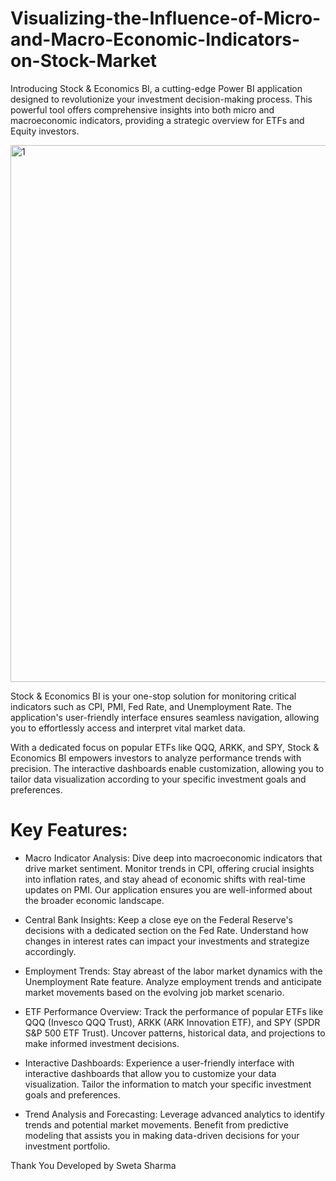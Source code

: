 # Visualizing-the-Influence-of-Micro-and-Macro-Economic-Indicators-on-Stock-Market
Introducing Stock &amp; Economics BI, a cutting-edge Power BI application designed to revolutionize your investment decision-making process. This powerful tool offers comprehensive insights into both micro and macroeconomic indicators, providing a strategic overview for ETFs and Equity investors.

<img width="859" alt="1" src="https://github.com/sweta-unh/Visualizing-the-Influence-of-Micro-and-Macro-Economic-Indicators-on-Stock-Market/assets/154562884/4e5e82dc-5d19-4dfe-9900-fccda92f213f">



Stock & Economics BI is your one-stop solution for monitoring critical indicators such as CPI, PMI, Fed Rate, and Unemployment Rate. The application's user-friendly interface ensures seamless navigation, allowing you to effortlessly access and interpret vital market data.

With a dedicated focus on popular ETFs like QQQ, ARKK, and SPY, Stock & Economics BI empowers investors to analyze performance trends with precision. The interactive dashboards enable customization, allowing you to tailor data visualization according to your specific investment goals and preferences.

# Key Features:
* Macro Indicator Analysis:
Dive deep into macroeconomic indicators that drive market sentiment. Monitor trends in CPI, offering crucial insights into inflation rates, and stay ahead of economic shifts with real-time updates on PMI. Our application ensures you are well-informed about the broader economic landscape.

* Central Bank Insights:
Keep a close eye on the Federal Reserve's decisions with a dedicated section on the Fed Rate. Understand how changes in interest rates can impact your investments and strategize accordingly.

* Employment Trends:
Stay abreast of the labor market dynamics with the Unemployment Rate feature. Analyze employment trends and anticipate market movements based on the evolving job market scenario.

* ETF Performance Overview:
Track the performance of popular ETFs like QQQ (Invesco QQQ Trust), ARKK (ARK Innovation ETF), and SPY (SPDR S&P 500 ETF Trust). Uncover patterns, historical data, and projections to make informed investment decisions.

* Interactive Dashboards:
Experience a user-friendly interface with interactive dashboards that allow you to customize your data visualization. Tailor the information to match your specific investment goals and preferences.

* Trend Analysis and Forecasting:
Leverage advanced analytics to identify trends and potential market movements. Benefit from predictive modeling that assists you in making data-driven decisions for your investment portfolio.

Thank You
Developed by Sweta Sharma
